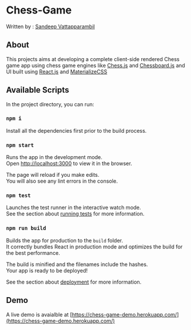 # Chess-Game
Written by : [Sandeep Vattapparambil](https://github.com/SandeepVattapparambil) 
## About
This projects aims at developing a complete client-side rendered Chess game app using chess game engines like [Chess.js](https://github.com/jhlywa/chess.js) and [Chessboard.js](https://caustique.github.io/chessboard-js/#/examples/integration/chessjs) and UI built using [React.js]() and [MaterializeCSS](https://materializecss.com/)
## Available Scripts

In the project directory, you can run:
### `npm i`
Install all the dependencies first prior to the build process.

### `npm start`

Runs the app in the development mode.<br />
Open [http://localhost:3000](http://localhost:3000) to view it in the browser.

The page will reload if you make edits.<br />
You will also see any lint errors in the console.

### `npm test`

Launches the test runner in the interactive watch mode.<br />
See the section about [running tests](https://facebook.github.io/create-react-app/docs/running-tests) for more information.

### `npm run build`

Builds the app for production to the `build` folder.<br />
It correctly bundles React in production mode and optimizes the build for the best performance.

The build is minified and the filenames include the hashes.<br />
Your app is ready to be deployed!

See the section about [deployment](https://facebook.github.io/create-react-app/docs/deployment) for more information.

## Demo
A live demo is avaialble at [https://chess-game-demo.herokuapp.com/](https://chess-game-demo.herokuapp.com/)